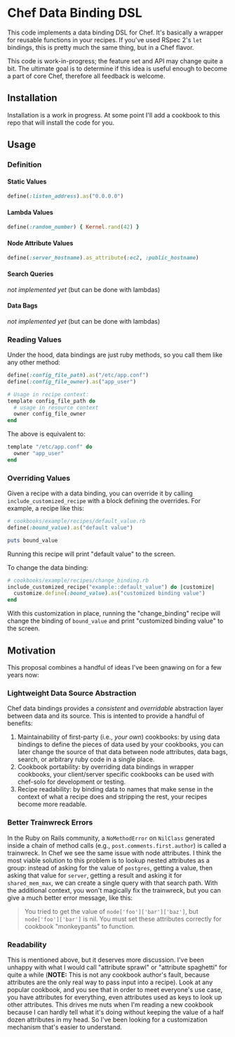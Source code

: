 # Chef Data Binding DSL

This code implements a data binding DSL for Chef. It's basically a
wrapper for reusable functions in your recipes. If you've used RSpec
2's `let` bindings, this is pretty much the same thing, but in a Chef
flavor.

This code is work-in-progress; the feature set and API may change quite
a bit. The ultimate goal is to determine if this idea is useful enough
to become a part of core Chef, therefore all feedback is welcome.

## Installation

Installation is a work in progress. At some point I'll add a cookbook to
this repo that will install the code for you.

## Usage

### Definition

#### Static Values

```ruby
define(:listen_address).as("0.0.0.0")
```

#### Lambda Values

```ruby
define(:random_number) { Kernel.rand(42) }
```

#### Node Attribute Values

```ruby
define(:server_hostname).as_attribute(:ec2, :public_hostname)
```

#### Search Queries

_not implemented yet_ (but can be done with lambdas)

#### Data Bags

_not implemented yet_ (but can be done with lambdas)

### Reading Values

Under the hood, data bindings are just ruby methods, so you call them
like any other method:

```ruby
define(:config_file_path).as("/etc/app.conf")
define(:config_file_owner).as("app_user")

# Usage in recipe context:
template config_file_path do
  # usage in resource context
  owner config_file_owner
end
```

The above is equivalent to:

```ruby
template "/etc/app.conf" do
  owner "app_user"
end
```


### Overriding Values

Given a recipe with a data binding, you can override it by calling
`include_customized_recipe` with a block defining the overrides. For
example, a recipe like this:

```ruby
# cookbooks/example/recipes/default_value.rb
define(:bound_value).as("default value")

puts bound_value
```
Running this recipe will print "default value" to the screen.

To change the data binding:

```ruby
# cookbooks/example/recipes/change_binding.rb
include_customized_recipe("example::default_value") do |customize|
  customize.define(:bound_value).as("customized binding value")
end
```

With this customization in place, running the "change_binding" recipe
will change the binding of `bound_value` and print "customized binding
value" to the screen.


## Motivation

This proposal combines a handful of ideas I've been gnawing on for a few
years now:

### Lightweight Data Source Abstraction

Chef data bindings provides a _consistent_ and _overridable_ abstraction
layer between data and its source. This is intented to provide a handful
of benefits:

1. Maintainability of first-party (i.e., *your own*) cookbooks: by using
   data bindings to define the pieces of data used by your cookbooks,
   you can later change the source of that data between node attributes,
   data bags, search, or arbitrary ruby code in a single place.
2. Cookbook portability: by overriding data bindings in wrapper
   cookbooks, your client/server specific cookbooks can be used with
   chef-solo for development or testing.
3. Recipe readability: by binding data to names that make sense in the
   context of what a recipe does and stripping the rest, your recipes
   become more readable.

### Better Trainwreck Errors

In the Ruby on Rails community, a `NoMethodError` on `NilClass`
generated inside a chain of method calls (e.g.,
`post.comments.first.author`) is called a trainwreck. In Chef we see the
same issue with node attributes. I think the most viable solution to
this problem is to lookup nested attributes as a group: instead of
asking for the value of `postgres`, getting a value, then asking that
value for `server`, getting a result and asking it for `shared_mem_max`,
we can create a single query with that search path. With the additional
context, you won't magically fix the trainwreck, but you can give a much
better error message, like this:

> You tried to get the value of `node['foo']['bar']['baz']`, but
`node['foo']['bar']` is nil. You must set these attributes correctly for
cookbook "monkeypants" to function.

### Readability

This is mentioned above, but it deserves more discussion.  I've been
unhappy with what I would call "attribute sprawl" or "attribute
spaghetti" for quite a while (<strong>NOTE:</strong> This is not any
cookbook author's fault, because attributes are the only real way to
pass input into a recipe). Look at any popular cookbook, and you see
that in order to meet everyone's use case, you have attributes for
everything, even attributes used as keys to look up other attributes.
This drives me nuts when I'm reading a new cookbook because I can hardly
tell what it's doing without keeping the value of a half dozen
attributes in my head.  So I've been looking for a customization
mechanism that's easier to understand.

